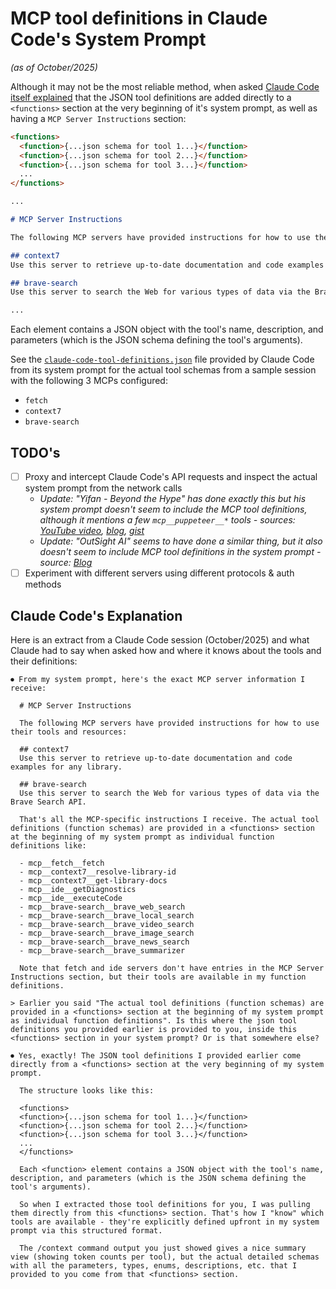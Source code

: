 # MCP tool definitions in Claude Code's System Prompt

*(as of October/2025)*

Although it may not be the most reliable method, when asked [Claude Code itself explained](#claude-codes-explanation) that the JSON tool definitions are added directly to a `<functions>` section at the very beginning of it's system prompt, as well as having a `MCP Server Instructions` section:

```markdown
<functions>
  <function>{...json schema for tool 1...}</function>
  <function>{...json schema for tool 2...}</function>
  <function>{...json schema for tool 3...}</function>
  ...
</functions>

...

# MCP Server Instructions

The following MCP servers have provided instructions for how to use their tools and resources:

## context7
Use this server to retrieve up-to-date documentation and code examples for any library.

## brave-search
Use this server to search the Web for various types of data via the Brave Search API.

...
```

Each <function> element contains a JSON object with the tool's name, description, and parameters (which is the JSON schema defining the tool's arguments).

See the [`claude-code-tool-definitions.json`](/docs/insights/cc-system-prompt-tools-sample.json) file provided by Claude Code from its system prompt for the actual tool schemas from a sample session with the following 3 MCPs configured:
- `fetch`
- `context7`
- `brave-search`

## TODO's

- [ ] Proxy and intercept Claude Code's API requests and inspect the actual system prompt from the network calls
  - *Update: "Yifan - Beyond the Hype" has done exactly this but his system prompt doesn't seem to include the MCP tool definitions, although it mentions a few `mcp__puppeteer__*` tools - sources: [YouTube video](https://www.youtube.com/watch?v=i0P56Pm1Q3U), [blog](https://beyondthehype.dev/p/inside-claude-code-prompt-engineering-masterpiece), [gist](https://gist.github.com/yifanzz/2b89303adde9a00e96e61a2d4b31016a)*
  - *Update: "OutSight AI" seems to have done a similar thing, but it also doesn't seem to include MCP tool definitions in the system prompt - source: [Blog](https://medium.com/@outsightai/peeking-under-the-hood-of-claude-code-70f5a94a9a62)*
- [ ] Experiment with different servers using different protocols & auth methods

## Claude Code's Explanation

Here is an extract from a Claude Code session (October/2025) and what Claude had to say when asked how and where it knows about the tools and their definitions:

```
⏺ From my system prompt, here's the exact MCP server information I receive:

  # MCP Server Instructions

  The following MCP servers have provided instructions for how to use their tools and resources:

  ## context7
  Use this server to retrieve up-to-date documentation and code examples for any library.

  ## brave-search
  Use this server to search the Web for various types of data via the Brave Search API.

  That's all the MCP-specific instructions I receive. The actual tool definitions (function schemas) are provided in a <functions> section at the beginning of my system prompt as individual function definitions like:

  - mcp__fetch__fetch
  - mcp__context7__resolve-library-id
  - mcp__context7__get-library-docs
  - mcp__ide__getDiagnostics
  - mcp__ide__executeCode
  - mcp__brave-search__brave_web_search
  - mcp__brave-search__brave_local_search
  - mcp__brave-search__brave_video_search
  - mcp__brave-search__brave_image_search
  - mcp__brave-search__brave_news_search
  - mcp__brave-search__brave_summarizer

  Note that fetch and ide servers don't have entries in the MCP Server Instructions section, but their tools are available in my function definitions.
```

```
> Earlier you said "The actual tool definitions (function schemas) are provided in a <functions> section at the beginning of my system prompt as individual function definitions". Is this where the json tool definitions you provided earlier is provided to you, inside this <functions> section in your system prompt? Or is that somewhere else?

⏺ Yes, exactly! The JSON tool definitions I provided earlier come directly from a <functions> section at the very beginning of my system prompt.

  The structure looks like this:

  <functions>
  <function>{...json schema for tool 1...}</function>
  <function>{...json schema for tool 2...}</function>
  <function>{...json schema for tool 3...}</function>
  ...
  </functions>

  Each <function> element contains a JSON object with the tool's name, description, and parameters (which is the JSON schema defining the tool's arguments).

  So when I extracted those tool definitions for you, I was pulling them directly from this <functions> section. That's how I "know" which tools are available - they're explicitly defined upfront in my system prompt via this structured format.

  The /context command output you just showed gives a nice summary view (showing token counts per tool), but the actual detailed schemas with all the parameters, types, enums, descriptions, etc. that I provided to you come from that <functions> section.
```